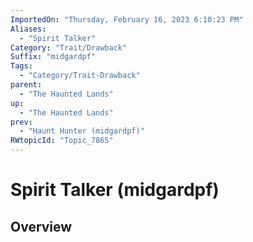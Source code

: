 ```yaml
---
ImportedOn: "Thursday, February 16, 2023 6:10:23 PM"
Aliases:
  - "Spirit Talker"
Category: "Trait/Drawback"
Suffix: "midgardpf"
Tags:
  - "Category/Trait-Drawback"
parent:
  - "The Haunted Lands"
up:
  - "The Haunted Lands"
prev:
  - "Haunt Hunter (midgardpf)"
RWtopicId: "Topic_7865"
---
```

# Spirit Talker (midgardpf)
## Overview
